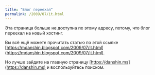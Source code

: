 ```yaml
---
title: "Блог переехал"
permalink: /2009/07/it.html
---
```

Эта страница больше не доступна по этому адресу, потому, что блог переехал на новый хостинг.

Вы всё ещё можете прочитать статью по этой ссылке [https://mdanshin.blogspot.com/2009/07/it.html](https://mdanshin.blogspot.com/2009/07/it.html).

Но лучше зайдите на главную страницу [https://danshin.ms](https://danshin.ms) и воспользуйтесь поиском.